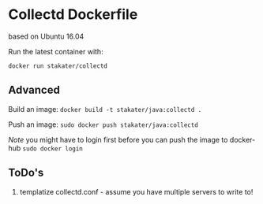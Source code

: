 # Collectd Dockerfile

based on Ubuntu 16.04

Run the latest container with:

`docker run stakater/collectd`

## Advanced

Build an image:
`docker build -t stakater/java:collectd .`

Push an image:
`sudo docker push stakater/java:collectd`

_Note_ you might have to login first before you can push the image to docker-hub `sudo docker login`

## ToDo's

1. templatize collectd.conf - assume you have multiple servers to write to!